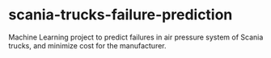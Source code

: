# scania-trucks-failure-prediction
Machine Learning project to predict failures in air pressure system of Scania trucks, and minimize cost for the manufacturer.
